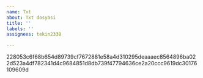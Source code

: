 ```yaml
---
name: Txt
about: Txt dosyasi
title: ''
labels: ''
assignees: tekin2338

---
```


228053c6f68b654d89739cf7672881e58a4d310295deaaaec8564896ba022d523a4df782341d4c9684851d8db739f47794636ce2a20ccc9619dc30176109609d
